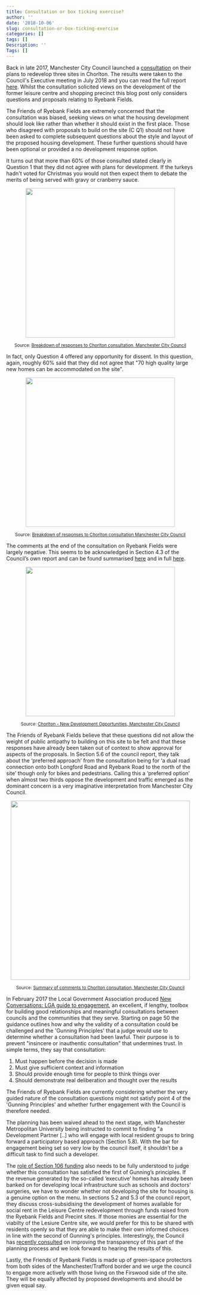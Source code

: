 ```yaml
---
title: Consultation or box ticking exercise?
author: ''
date: '2018-10-06'
slug: consultation-or-box-ticking-exercise
categories: []
tags: []
Description: ''
Tags: []
---
```


Back in late 2017, Manchester City Council launched a
<a href="https://secure.manchester.gov.uk/info/200024/consultations_and_surveys/7576/consultation_on_new_housing_and_redevelopment_in_chorlton/2" target="_blank">consultation</a> on their plans to redevelop three sites in Chorlton. The results were taken to the Council's Executive meeting in July 2018 and you can read the full report
<a href="https://secure.manchester.gov.uk/download/meetings/id/25524/10_-_chorlton_-_new_development_opportunities" target="_blank">here</a>. Whilst the consultation solicited views on the development of the former leisure centre and shopping precinct this blog post only considers questions and proposals relating to Ryebank Fields.

The Friends of Ryebank Fields are extremely concerned that the consultation was biased, seeking views on what the housing development should look like rather than whether it should exist in the first place. Those who disagreed with proposals to build on the site (C Q1) should not have been asked to complete subsequent questions about the style and layout of the proposed housing development. These further questions should have been optional or provided a no development response option. 

It turns out that more than 60% of those consulted stated clearly in Question 1 that they did not agree with plans for development. If the turkeys hadn't voted for Christmas you would not then expect them to debate the merits of being served with gravy or cranberry sauce.

<div align="center"><img src="/post/2018-10-06-consultation-or-box-ticking-exercise_files/consultation_q1_reponses.png" width="400px"><p><small>Source: <a href="http://www.manchester.gov.uk/download/downloads/id/26316/breakdown_of_responses.pdf" target="_blank">Breakdown of responses to Chorlton consultation, Manchester City Council</a></small></p></div>

In fact, only Question 4 offered any opportunity for dissent. In this question, again, roughly 60% said that they did not agree that "70 high quality large new homes can be accommodated on the site".

<div align="center"><img src="/post/2018-10-06-consultation-or-box-ticking-exercise_files/consultation_q4_reponses.png" width="400px"><p><small>Source: <a href="http://www.manchester.gov.uk/download/downloads/id/26316/breakdown_of_responses.pdf" target="_blank">Breakdown of responses to Chorlton consultation Manchester City Council</a></small></p></div>

The comments at the end of the consultation on Ryebank Fields were largely negative. This seems to be acknowledged in Section 4.3 of the Council’s own report and can be found summarised
<a href="http://www.manchester.gov.uk/download/downloads/id/26317/summary_of_comments.pdf" target="_blank">here</a> and in full <a href="https://www.whatdotheyknow.com/request/503838/response/1239420/attach/5/STR%20B37DGW%20Ryebank%20comments%20redacted.pdf" target="_blank">here</a>.

<div align="center"><img src="/post/2018-10-06-consultation-or-box-ticking-exercise_files/mcc_executive_meeting_section_4_3_2018-07-25.png" width="400px"><p><small>Source: <a href="https://secure.manchester.gov.uk/download/meetings/id/25524/10_-_chorlton_-_new_development_opportunities" target="_blank">Chorlton - New Development Opportunities, Manchester City Council</a></small></p></div>

The Friends of Ryebank Fields believe that these questions did not allow the weight of public antipathy to building on this site to be felt and that these responses have already been taken out of context to show approval for aspects of the proposals.  In Section 5.6 of the council report, they talk about the ‘preferred approach’ from the consultation being for ‘a dual road connection onto both Longford Road and Ryebank Road to the north of the site’ though only for bikes and pedestrians. Calling this a ‘preferred option’ when almost two thirds oppose the development and traffic emerged as the dominant concern is a very imaginative interpretation from Manchester City Council.  

<div align="center"><img src="/post/2018-10-06-consultation-or-box-ticking-exercise_files/consultation_comments.png" width="480px"><p><small>Source: <a href="http://www.manchester.gov.uk/download/downloads/id/26317/summary_of_comments.pdf" target="_blank">Summary of comments to Chorlton consultation, Manchester City Council</a></small></p></div>

In February 2017 the Local Government Association produced 
<a href="https://www.local.gov.uk/sites/default/files/documents/New%20Conversations%20Guide%209-2_0.pdf" target="_blank">New Conversations: LGA guide to engagement</a>, an excellent, if lengthy, toolbox for building good relationships and meaningful consultations between councils and the communities that they serve. Starting on page 50 the guidance outlines how and why the validity of a consultation could be challenged and the 'Gunning Principles' that a judge would use to determine whether a consultation had been lawful. Their purpose is to prevent "insincere or inauthentic consultation" that undermines trust. In simple terms, they say that consultation:

1. Must happen before the decision is made
2. Must give sufficient context and information
3. Should provide enough time for people to think things over
4. Should demonstrate real deliberation and thought over the results

The Friends of Ryebank Fields are currently considering whether the very guided nature of the consultation questions might not satisfy point 4 of the 'Gunning Principles' and whether further engagement with the Council is therefore needed.

The planning has been waived ahead to the next stage, with Manchester Metropolitan University being instructed to commit to finding "a Development Partner [..] who will engage with local resident groups to bring forward a participatory based approach (Section 5.8). With the bar for engagement being set so very low by the council itself, it shouldn’t be a difficult task to find such a developer.

The <a href="https://www.local.gov.uk/pas/pas-topics/infrastructure/s106-obligations-overview" target="_blank">role of Section 106 funding</a> also needs to be fully understood to judge whether this consultation has satisfied the first of Gunning’s principles.  If the revenue generated by the so-called ‘executive’ homes has already been banked on for developing local infrastructure such as schools and doctors' surgeries, we have to wonder whether not developing the site for housing is a genuine option on the menu. In sections 5.2 and 5.3 of the council report, they discuss cross-subsidising the development of homes available for social rent in the Leisure Centre redevelopment through funds raised from the Ryebank Fields and Precint sites. If those monies are essential for the viabilty of the Lesiure Centre site, we would prefer for this to be shared with residents openly so that they are able to make their own informed choices in line with the second of Gunning's principles. Interestingly, the Council has
<a href="https://secure.manchester.gov.uk/news/article/8005/manchester_council_looks_to_improve_transparency_of_the_planning_process" target="_blank">recently consulted</a> on improving the transparency of this part of the planning process and we look forward to hearing the results of this.
 
Lastly, the Friends of Ryebank Fields is made up of green-space protectors from both sides of the Manchester/Trafford border and we urge the council to engage more actively with those living on the Firswood side of the site.  They will be equally affected by proposed developments and should be given equal say.


